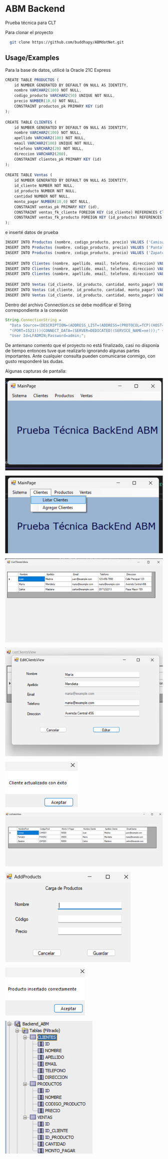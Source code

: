 # ABM Backend

Prueba técnica para CLT

Para clonar el proyecto

```bash
  git clone https://github.com/buddhapy/ABMdotNet.git
```

## Usage/Examples

Para la base de datos, utilicé la Oracle 21C Express

```javascript
CREATE TABLE PRODUCTOS (
    id NUMBER GENERATED BY DEFAULT ON NULL AS IDENTITY,
    nombre VARCHAR2(100) NOT NULL,
    codigo_producto VARCHAR2(50) UNIQUE NOT NULL,
    precio NUMBER(10,0) NOT NULL,
    CONSTRAINT productos_pk PRIMARY KEY (id)
);

CREATE TABLE CLIENTES (
    id NUMBER GENERATED BY DEFAULT ON NULL AS IDENTITY,
    nombre VARCHAR2(100) NOT NULL,
    apellido VARCHAR2(100) NOT NULL,
    email VARCHAR2(100) UNIQUE NOT NULL,
    telefono VARCHAR2(20) NOT NULL,
    direccion VARCHAR2(200),
    CONSTRAINT clientes_pk PRIMARY KEY (id)
);

CREATE TABLE Ventas (
    id NUMBER GENERATED BY DEFAULT ON NULL AS IDENTITY,
    id_cliente NUMBER NOT NULL,
    id_producto NUMBER NOT NULL,
    cantidad NUMBER NOT NULL,
    monto_pagar NUMBER(10,0) NOT NULL,
    CONSTRAINT ventas_pk PRIMARY KEY (id),
    CONSTRAINT ventas_fk_cliente FOREIGN KEY (id_cliente) REFERENCES Clientes(id),
    CONSTRAINT ventas_fk_producto FOREIGN KEY (id_producto) REFERENCES Productos(id)
);

```

e inserté datos de prueba

```javascript
INSERT INTO Productos (nombre, codigo_producto, precio) VALUES ('Camisa', 'CAM001', 29000);
INSERT INTO Productos (nombre, codigo_producto, precio) VALUES ('Pantalón', 'PAN002', 39000);
INSERT INTO Productos (nombre, codigo_producto, precio) VALUES ('Zapatos', 'ZAP003', 59000);

INSERT INTO Clientes (nombre, apellido, email, telefono, direccion) VALUES ('Juan', 'Medina', 'juan@example.com', '123-456-7890', 'Calle Principal 123');
INSERT INTO Clientes (nombre, apellido, email, telefono, direccion) VALUES ('María', 'Mendieta', 'maria@example.com', '0981123456', 'Avenida Central 456');
INSERT INTO Clientes (nombre, apellido, email, telefono, direccion) VALUES ('Carlos', 'Maidana', 'carlos@example.com', '0971232313', 'Plaza Mayor 789');

INSERT INTO Ventas (id_cliente, id_producto, cantidad, monto_pagar) VALUES (1, 1, 2, 58000);  -- Juan compra 2 camisas
INSERT INTO Ventas (id_cliente, id_producto, cantidad, monto_pagar) VALUES (2, 2, 1, 39000);  -- María compra 1 pantalón
INSERT INTO Ventas (id_cliente, id_producto, cantidad, monto_pagar) VALUES (3, 3, 1, 59000);  -- Carlos compra 1 par de zapatos
```

Dentro del archivo Connection.cs se debe modificar el String correspondiente a la conexión

```javascript
String.ConnectionString =
  "Data Source=(DESCRIPTION=(ADDRESS_LIST=(ADDRESS=(PROTOCOL=TCP)(HOST=localhost)" +
  "(PORT=1521)))(CONNECT_DATA=(SERVER=DEDICATED)(SERVICE_NAME=xe)));" +
  "User Id=LFADMIN;Password=admin;";
```

De antemano comento que el proyecto no está finalizado, casi no disponía de tiempo entonces tuve que realizarlo ignorando algunas partes importantes.
Ante cualquier consulta pueden comunicarse conmigo, con gusto responderé las dudas.

Algunas capturas de pantalla:

![alt text](image.png)

![Cada item del menu lleva a su respectiva pantalla](image-1.png)

![alt text](image-2.png)

![Al clickear en alguna celda, permite editarlo](image-3.png)

![alt text](image-4.png)

![alt text](image-5.png)

![alt text](image-6.png)

![alt text](image-7.png)

![alt text](image-8.png)
